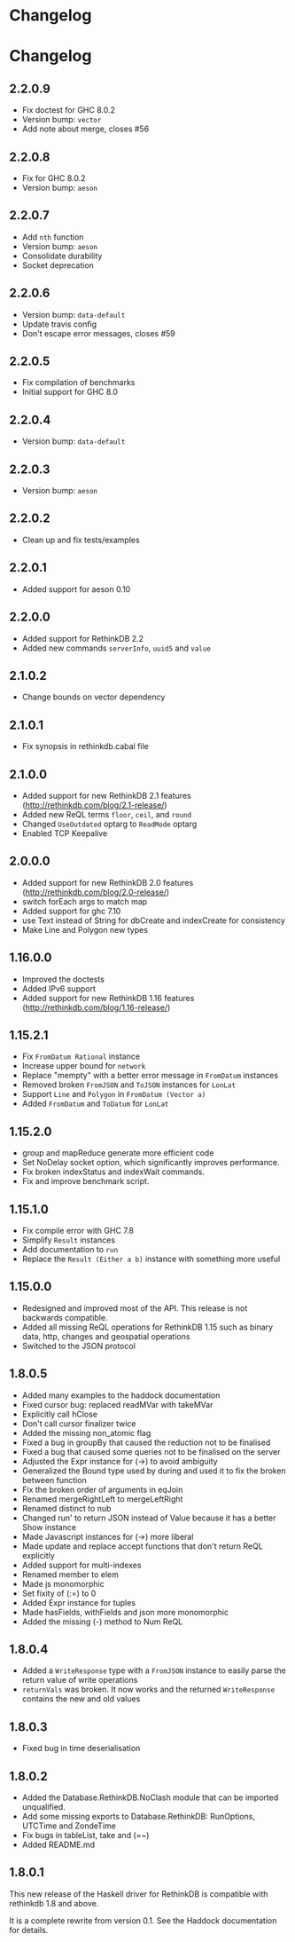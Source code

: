 # Changelog
# Changelog

## 2.2.0.9
- Fix doctest for GHC 8.0.2
- Version bump: `vector`
- Add note about merge, closes #56

## 2.2.0.8
- Fix for GHC 8.0.2
- Version bump: `aeson`

## 2.2.0.7
- Add `nth` function
- Version bump: `aeson`
- Consolidate durability
- Socket deprecation

## 2.2.0.6
- Version bump: `data-default`
- Update travis config
- Don't escape error messages, closes #59

## 2.2.0.5
- Fix compilation of benchmarks
- Initial support for GHC 8.0

## 2.2.0.4
- Version bump: `data-default`

## 2.2.0.3
- Version bump: `aeson`

## 2.2.0.2
- Clean up and fix tests/examples

## 2.2.0.1
- Added support for aeson 0.10

## 2.2.0.0
- Added support for RethinkDB 2.2
- Added new commands `serverInfo`, `uuid5` and `value`

## 2.1.0.2
- Change bounds on vector dependency

## 2.1.0.1
- Fix synopsis in rethinkdb.cabal file

## 2.1.0.0
- Added support for new RethinkDB 2.1 features (http://rethinkdb.com/blog/2.1-release/)
- Added new ReQL terms `floor`, `ceil`, and `round`
- Changed `UseOutdated` optarg to `ReadMode` optarg
- Enabled TCP Keepalive

## 2.0.0.0
- Added support for new RethinkDB 2.0 features (http://rethinkdb.com/blog/2.0-release/)
- switch forEach args to match map
- Added support for ghc 7.10
- use Text instead of String for dbCreate and indexCreate for consistency
- Make Line and Polygon new types

## 1.16.0.0
- Improved the doctests
- Added IPv6 support
- Added support for new RethinkDB 1.16 features (http://rethinkdb.com/blog/1.16-release/)

## 1.15.2.1
- Fix `FromDatum Rational` instance
- Increase upper bound for `network`
- Replace "mempty" with a better error message in `FromDatum` instances
- Removed broken `FromJSON` and `ToJSON` instances for `LonLat`
- Support `Line` and `Polygon` in `FromDatum (Vector a)`
- Added `FromDatum` and `ToDatum` for `LonLat`

## 1.15.2.0
- group and mapReduce generate more efficient code
- Set NoDelay socket option, which significantly improves performance.
- Fix broken indexStatus and indexWait commands.
- Fix and improve benchmark script.

## 1.15.1.0
- Fix compile error with GHC 7.8
- Simplify `Result` instances
- Add documentation to `run`
- Replace the `Result (Either a b)` instance with something more useful

## 1.15.0.0
- Redesigned and improved most of the API. This release is not backwards compatible.
- Added all missing ReQL operations for RethinkDB 1.15 such as binary data, http, changes and geospatial operations
- Switched to the JSON protocol

## 1.8.0.5
- Added many examples to the haddock documentation
- Fixed cursor bug: replaced readMVar with takeMVar
- Explicitly call hClose
- Don't call cursor finalizer twice
- Added the missing non_atomic flag
- Fixed a bug in groupBy that caused the reduction not to be finalised
- Fixed a bug that caused some queries not to be finalised on the server
- Adjusted the Expr instance for (->) to avoid ambiguity
- Generalized the Bound type used by during and used it to fix the broken between function
- Fix the broken order of arguments in eqJoin
- Renamed mergeRightLeft to mergeLeftRight
- Renamed distinct to nub
- Changed run' to return JSON instead of Value because it has a better Show instance
- Made Javascript instances for (->) more liberal
- Made update and replace accept functions that don't return ReQL explicitly
- Added support for multi-indexes
- Renamed member to elem
- Made js monomorphic
- Set fixity of (:=) to 0
- Added Expr instance for tuples
- Made hasFields, withFields and json more monomorphic
- Added the missing (-) method to Num ReQL

## 1.8.0.4
- Added a `WriteResponse` type with a `FromJSON` instance to easily parse the return value of write operations
- `returnVals` was broken. It now works and the returned `WriteResponse` contains the new and old values

## 1.8.0.3
- Fixed bug in time deserialisation

## 1.8.0.2
- Added the Database.RethinkDB.NoClash module that can be imported unqualified.
- Add some missing exports to Database.RethinkDB: RunOptions, UTCTime and ZondeTime
- Fix bugs in tableList, take and (=~)
- Added README.md

## 1.8.0.1
This new release of the Haskell driver for RethinkDB is compatible with rethinkdb 1.8 and above.

It is a complete rewrite from version 0.1. See the Haddock documentation for details.
